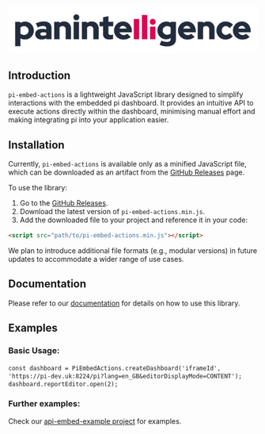 ![Logo Image](./static/logo.png)

## Introduction

`pi-embed-actions` is a lightweight JavaScript library designed to simplify interactions with the embedded pi dashboard.
It provides an intuitive API to execute actions directly within the dashboard, minimising manual effort and making integrating pi into your application easier.

## Installation

Currently, `pi-embed-actions` is available only as a minified JavaScript file, which can be downloaded as an artifact from the [GitHub Releases](https://github.com/Panintelligence/pi-embed-actions/releases) page.

To use the library:

1. Go to the [GitHub Releases](https://github.com/Panintelligence/pi-embed-actions/releases).
2. Download the latest version of `pi-embed-actions.min.js`.
3. Add the downloaded file to your project and reference it in your code:

```html
<script src="path/to/pi-embed-actions.min.js"></script>
```

We plan to introduce additional file formats (e.g., modular versions) in future updates to accommodate a wider range of use cases.

## Documentation

Please refer to our [documentation](https://panintelligence.github.io/pi-embed-actions/) for details on how to use this library.

## Examples

### Basic Usage:
```shell
const dashboard = PiEmbedActions.createDashboard('iframeId', 'https://pi-dev.uk:8224/pi?lang=en_GB&editorDisplayMode=CONTENT');
dashboard.reportEditor.open(2);
```

### Further examples:

Check our [api-embed-example project](https://github.com/Panintelligence/api-embed-example/tree/main/static_examples) for examples.

